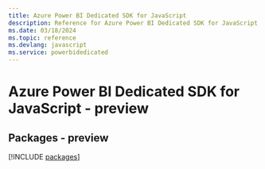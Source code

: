 ```yaml
---
title: Azure Power BI Dedicated SDK for JavaScript
description: Reference for Azure Power BI Dedicated SDK for JavaScript
ms.date: 03/18/2024
ms.topic: reference
ms.devlang: javascript
ms.service: powerbidedicated
---
```

# Azure Power BI Dedicated SDK for JavaScript - preview
## Packages - preview
[!INCLUDE [packages](power-bi-dedicated-index.md)]
